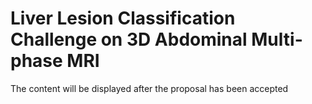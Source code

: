 # Liver Lesion Classification Challenge on 3D Abdominal Multi-phase MRI
The content will be displayed after the proposal has been accepted
